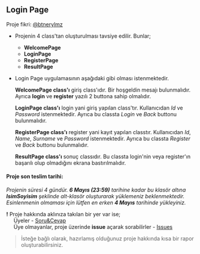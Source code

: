 ## Login Page

Proje fikri: [@btnerylmz](https://github.com/btnerylmz)  

- Projenin 4 class'tan oluşturulması tavsiye edilir.
	Bunlar;  
	* **WelcomePage**  
	* **LoginPage**  
	* **RegisterPage**  
	* **ResultPage**


- Login Page uygulamasının aşağıdaki gibi olması istenmektedir.

	**WelcomePage class'ı** giriş class'ıdır. Bir hoşgeldin mesajı bulunmalıdır. Ayrıca **login** ve **register** yazılı 2 buttona sahip olmalıdır.

	**LoginPage class'ı** login yani giriş yapılan class'tır. Kullanıcıdan *Id* ve *Password* istenmektedir. Ayrıca bu classta *Login* ve *Back* buttonu bulunmalıdır.

	**RegisterPage class'ı** register yani kayıt yapılan classtır. Kullanıcıdan *Id*, *Name*, *Surname* ve *Password* istenmektedir. Ayrıca bu classta *Register* ve *Back* buttonu bulunmalıdır.

	**ResultPage class'ı** sonuç classıdır. Bu classta login'nin veya register'ın başarılı olup olmadığını ekrana bastırılmalıdır.

#### Proje son teslim tarihi:

*Projenin süresi 4 gündür. **6 Mayıs (23:59)** tarihine kadar bu klasör altına **IsimSoyisim** şeklinde alt-klasör oluşturarak yüklemeniz beklenmektedir. Esinlenmenin olmaması için lütfen en erken **4 Mayıs** tarihinde yükleyiniz.*  

**!** Proje hakkında aklınıza takılan bir yer var ise;  
&nbsp;&nbsp;&nbsp;&nbsp; Üyeler - [Soru&Cevap](https://github.com/orgs/java-util-help/teams/q-a)  
&nbsp;&nbsp;&nbsp;&nbsp; Üye olmayanlar, proje üzerinde **issue** açarak sorabilirler - [Issues](https://github.com/java-util-help/projects/issues)

> İsteğe bağlı olarak, hazırlamış olduğunuz proje hakkında kısa bir rapor oluşturabilirsiniz.